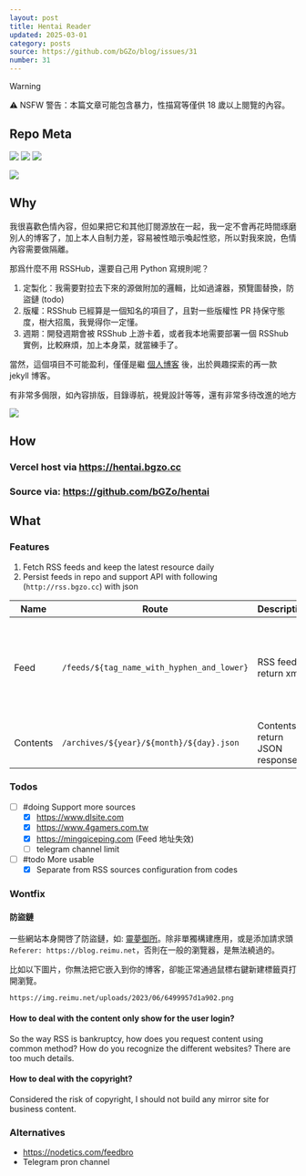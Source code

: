 ```yaml
---
layout: post
title: Hentai Reader
updated: 2025-03-01
category: posts
source: https://github.com/bGZo/blog/issues/31
number: 31
---
```



> [!warning]
> ⚠️ NSFW 警告：本篇文章可能包含暴力，性描寫等僅供 18 歲以上閱覽的內容。

## Repo Meta

![](https://img.shields.io/github/stars/bGZo/hentai?style=for-the-badge&label=stars) ![](https://img.shields.io/github/repo-size/bGZo/hentai?style=for-the-badge&label=size) ![](https://img.shields.io/github/created-at/bGZo/hentai?style=for-the-badge&label=since)

[![](https://github-readme-stats.vercel.app/api/pin/?username=bGZo&repo=hentai&bg_color=00000000)](https://github.com/bGZo/hentai)


## Why

我很喜歡色情內容，但如果把它和其他訂閱源放在一起，我一定不會再花時間琢磨別人的博客了，加上本人自制力差，容易被性暗示喚起性慾，所以對我來說，色情內容需要做隔離。

那爲什麼不用 RSSHub，還要自己用 Python 寫規則呢？

1. 定製化：我需要對拉去下來的源做附加的邏輯，比如過濾器，預覽圖替換，防盜鏈 (todo)
2. 版權：RSShub 已經算是一個知名的項目了，且對一些版權性 PR 持保守態度，樹大招風，我覺得你一定懂。
3. 週期：開發週期會被 RSShub 上游卡着，或者我本地需要部署一個 RSShub 實例，比較麻煩，加上本身菜，就當練手了。

當然，這個項目不可能盈利，僅僅是繼 [個人博客](https://blog.bgzo.cc/) 後，出於興趣探索的再一款 jekyll 博客。

有非常多侷限，如內容排版，目錄導航，視覺設計等等，還有非常多待改進的地方

![](https://raw.githack.com/bGZo/assets/dev/2025/202502150013399.png)

## How

### Vercel host via <https://hentai.bgzo.cc>

### Source via: <https://github.com/bGZo/hentai>

## What

### Features

1. Fetch RSS feeds and keep the latest resource daily
2. Persist feeds in repo and support API with following (`http://rss.bgzo.cc`) with json

| Name | Route | Description | Method | Note |
|-------|------|------|------|------|
| Feed  | `/feeds/${tag_name_with_hyphen_and_lower}` | RSS feed, return xml | `GET` | `${tag_name_with_slash_and_lower}` is the url string handle by `lower()` and hyphen(`-`). <br/>For example, we have a `DLsite Game Ranking.xml` file in server, then the correct full url address will be `http://rss.bgzo.cc/feeds/alsite-game-ranking.xml`; |
| Contents | `/archives/${year}/${month}/${day}.json` | Contents, return JSON response | `GET` | **NOTE**: The timezone of response is GMT, format it whatever you want |

### Todos

- [ ] #doing Support more sources
    - [x] https://www.dlsite.com
    - [x] https://www.4gamers.com.tw
    - [x] https://mingqiceping.com (Feed 地址失效)
    - [ ] telegram channel limit
- [ ] #todo More usable
    - [x] Separate from RSS sources configuration from codes

### Wontfix

#### 防盜鏈

一些網站本身開啓了防盜鏈，如: [靈夢御所](https://blog.reimu.net/feed)。除非單獨構建應用，或是添加請求頭 `Referer: https://blog.reimu.net`，否則在一般的瀏覽器，是無法繞過的。

比如以下圖片，你無法把它嵌入到你的博客，卻能正常通過鼠標右鍵新建標籤頁打開瀏覽。

```
https://img.reimu.net/uploads/2023/06/6499957d1a902.png
```

#### How to deal with the content only show for the user login?

So the way RSS is bankruptcy, how does you request content using common method? How do you recognize the different websites? There are too much details.

#### How to deal with the copyright?

Considered the risk of copyright, I should not build any mirror site for business content.

### Alternatives

- https://nodetics.com/feedbro
- Telegram pron channel
